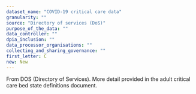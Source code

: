 ```yaml
---
dataset_name: "COVID-19 critical care data"
granularity: ""
source: "Directory of services (DoS)"
purpose_of_the_data: ""
data_controller: ""
dpia_inclusion: ""
data_processor_organisations: ""
collecting_and_sharing_governance: ""
first_letter: C
new: New
---
```

From DOS (Directory of Services). More detail provided in the adult critical care bed state definitions document.
